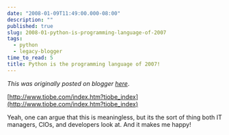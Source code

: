 ```yaml
---
date: "2008-01-09T11:49:00.000-08:00"
description: ""
published: true
slug: 2008-01-python-is-programming-language-of-2007
tags:
  - python
  - legacy-blogger
time_to_read: 5
title: Python is the programming language of 2007!
---
```


_This was originally posted on blogger [here](https://pydanny.blogspot.com/2008/01/python-is-programming-language-of-2007.html)_.

[http://www.tiobe.com/index.htm?tiobe_index](http://www.tiobe.com/index.htm?tiobe_index)

Yeah, one can argue that this is meaningless, but its the sort of thing both IT managers, CIOs, and developers look at. And it makes me happy!
